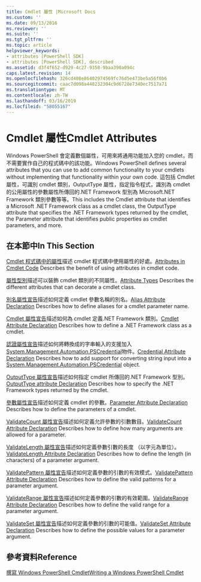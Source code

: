```yaml
---
title: Cmdlet 屬性 |Microsoft Docs
ms.custom: ''
ms.date: 09/13/2016
ms.reviewer: ''
ms.suite: ''
ms.tgt_pltfrm: ''
ms.topic: article
helpviewer_keywords:
- attributes [PowerShell SDK]
- attributes [PowerShell SDK], described
ms.assetid: d3f4f652-d929-4c27-9358-9baa390a094c
caps.latest.revision: 14
ms.openlocfilehash: 326cd408e86402974569fc76d5e473be5a56f0b6
ms.sourcegitcommit: caac7d098a448232304c9d6728e7340ec7517a71
ms.translationtype: MT
ms.contentlocale: zh-TW
ms.lasthandoff: 03/16/2019
ms.locfileid: "58055167"
---
```

# <a name="cmdlet-attributes"></a><span data-ttu-id="4eaa5-102">Cmdlet 屬性</span><span class="sxs-lookup"><span data-stu-id="4eaa5-102">Cmdlet Attributes</span></span>

<span data-ttu-id="4eaa5-103">Windows PowerShell 會定義數個屬性，可用來將通用功能加入您的 cmdlet，而不需要實作自己的程式碼中的該功能。</span><span class="sxs-lookup"><span data-stu-id="4eaa5-103">Windows PowerShell defines several attributes that you can use to add common functionality to your cmdlets without implementing that functionality within your own code.</span></span> <span data-ttu-id="4eaa5-104">這包括 Cmdlet 屬性，可識別 cmdlet 類別，OutputType 屬性，指定指令程式，識別為 cmdlet 的公用屬性的參數屬性所傳回的.NET Framework 型別為 Microsoft.NET Framework 類別參數等等。</span><span class="sxs-lookup"><span data-stu-id="4eaa5-104">This includes the Cmdlet attribute that identifies a Microsoft .NET Framework class as a cmdlet class, the OutputType attribute that specifies the .NET Framework types returned by the cmdlet, the Parameter attribute that identifies public properties as cmdlet parameters, and more.</span></span>

## <a name="in-this-section"></a><span data-ttu-id="4eaa5-105">在本節中</span><span class="sxs-lookup"><span data-stu-id="4eaa5-105">In This Section</span></span>

<span data-ttu-id="4eaa5-106">[Cmdlet 程式碼中的屬性](./attributes-in-cmdlet-code.md)描述 cmdlet 程式碼中使用屬性的好處。</span><span class="sxs-lookup"><span data-stu-id="4eaa5-106">[Attributes in Cmdlet Code](./attributes-in-cmdlet-code.md) Describes the benefit of using attributes in cmdlet code.</span></span>

<span data-ttu-id="4eaa5-107">[屬性型別](./attribute-types.md)描述可以裝飾 cmdlet 類別的不同屬性。</span><span class="sxs-lookup"><span data-stu-id="4eaa5-107">[Attribute Types](./attribute-types.md) Describes the different attributes that can decorate a cmdlet class.</span></span>

<span data-ttu-id="4eaa5-108">[別名屬性宣告](./alias-attribute-declaration.md)描述如何定義 cmdlet 參數名稱的別名。</span><span class="sxs-lookup"><span data-stu-id="4eaa5-108">[Alias Attribute Declaration](./alias-attribute-declaration.md) Describes how to define aliases for a cmdlet parameter name.</span></span>

<span data-ttu-id="4eaa5-109">[Cmdlet 屬性宣告](./cmdlet-attribute-declaration.md)描述如何為 cmdlet 定義.NET Framework 類別。</span><span class="sxs-lookup"><span data-stu-id="4eaa5-109">[Cmdlet Attribute Declaration](./cmdlet-attribute-declaration.md) Describes how to define a .NET Framework class as a cmdlet.</span></span>

<span data-ttu-id="4eaa5-110">[認證屬性宣告](./credential-attribute-declaration.md)描述如何將轉換成的字串輸入的支援加入[System.Management.Automation.PSCredential](/dotnet/api/System.Management.Automation.PSCredential)物件。</span><span class="sxs-lookup"><span data-stu-id="4eaa5-110">[Credential Attribute Declaration](./credential-attribute-declaration.md) Describes how to add support for converting string input into a [System.Management.Automation.PSCredential](/dotnet/api/System.Management.Automation.PSCredential) object.</span></span>

<span data-ttu-id="4eaa5-111">[OutputType 屬性宣告](./outputtype-attribute-declaration.md)描述如何指定 cmdlet 所傳回的.NET Framework 型別。</span><span class="sxs-lookup"><span data-stu-id="4eaa5-111">[OutputType attribute Declaration](./outputtype-attribute-declaration.md) Describes how to specify the .NET Framework types returned by the cmdlet.</span></span>

<span data-ttu-id="4eaa5-112">[參數屬性宣告](./parameter-attribute-declaration.md)描述如何定義 cmdlet 的參數。</span><span class="sxs-lookup"><span data-stu-id="4eaa5-112">[Parameter Attribute Declaration](./parameter-attribute-declaration.md) Describes how to define the parameters of a cmdlet.</span></span>

<span data-ttu-id="4eaa5-113">[ValidateCount 屬性宣告](./validatecount-attribute-declaration.md)描述如何定義允許參數的引數數目。</span><span class="sxs-lookup"><span data-stu-id="4eaa5-113">[ValidateCount Attribute Declaration](./validatecount-attribute-declaration.md) Describes how to define how many arguments are allowed for a parameter.</span></span>

<span data-ttu-id="4eaa5-114">[ValidateLength 屬性宣告](./validatelength-attribute-declaration.md)描述如何定義參數引數的長度 （以字元為單位）。</span><span class="sxs-lookup"><span data-stu-id="4eaa5-114">[ValidateLength Attribute Declaration](./validatelength-attribute-declaration.md) Describes how to define the length (in characters) of a parameter argument.</span></span>

<span data-ttu-id="4eaa5-115">[ValidatePattern 屬性宣告](./validatepattern-attribute-declaration.md)描述如何定義參數的引數的有效模式。</span><span class="sxs-lookup"><span data-stu-id="4eaa5-115">[ValidatePattern Attribute Declaration](./validatepattern-attribute-declaration.md) Describes how to define the valid patterns for a parameter argument.</span></span>

<span data-ttu-id="4eaa5-116">[ValidateRange 屬性宣告](./validaterange-attribute-declaration.md)描述如何定義參數的引數的有效範圍。</span><span class="sxs-lookup"><span data-stu-id="4eaa5-116">[ValidateRange Attribute Declaration](./validaterange-attribute-declaration.md) Describes how to define the valid range for a parameter argument.</span></span>

<span data-ttu-id="4eaa5-117">[ValidateSet 屬性宣告](./validateset-attribute-declaration.md)描述如何定義參數的引數的可能值。</span><span class="sxs-lookup"><span data-stu-id="4eaa5-117">[ValidateSet Attribute Declaration](./validateset-attribute-declaration.md) Describes how to define the possible values for a parameter argument.</span></span>

## <a name="reference"></a><span data-ttu-id="4eaa5-118">參考資料</span><span class="sxs-lookup"><span data-stu-id="4eaa5-118">Reference</span></span>

[<span data-ttu-id="4eaa5-119">撰寫 Windows PowerShell Cmdlet</span><span class="sxs-lookup"><span data-stu-id="4eaa5-119">Writing a Windows PowerShell Cmdlet</span></span>](./writing-a-windows-powershell-cmdlet.md)
